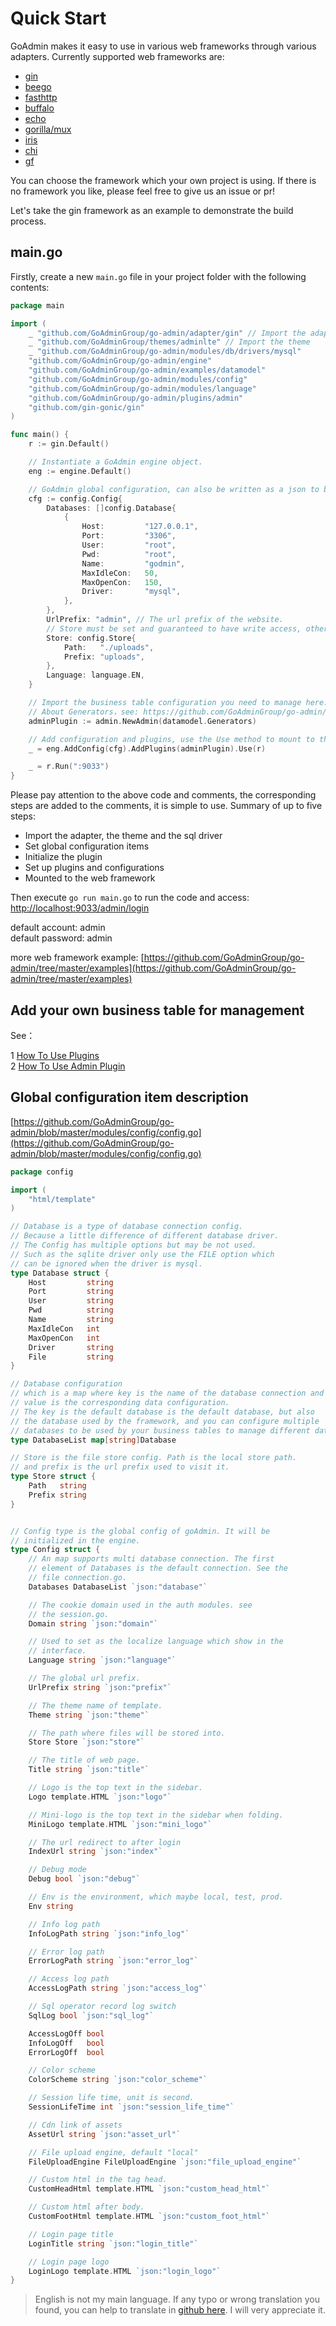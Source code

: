 # Quick Start

GoAdmin makes it easy to use in various web frameworks through various adapters. Currently supported web frameworks are:

* [gin](http://github.com/gin-gonic/gin)
* [beego](https://github.com/astaxie/beego)
* [fasthttp](https://github.com/valyala/fasthttp)
* [buffalo](https://github.com/gobuffalo/buffalo)
* [echo](https://github.com/labstack/echo)
* [gorilla/mux](http://github.com/gorilla/mux)
* [iris](https://github.com/kataras/iris)
* [chi](https://github.com/go-chi/chi)
* [gf](https://github.com/gogf/gf)

You can choose the framework which your own project is using. If there is no framework you like, please feel free to give us an issue or pr!

Let's take the gin framework as an example to demonstrate the build process.

## main.go

Firstly, create a new `main.go` file in your project folder with the following contents:

```go
package main

import (
    _ "github.com/GoAdminGroup/go-admin/adapter/gin" // Import the adapter, it must be imported. If it is not imported, you need to define it yourself.
    _ "github.com/GoAdminGroup/themes/adminlte" // Import the theme
    _ "github.com/GoAdminGroup/go-admin/modules/db/drivers/mysql"
    "github.com/GoAdminGroup/go-admin/engine"
    "github.com/GoAdminGroup/go-admin/examples/datamodel"
    "github.com/GoAdminGroup/go-admin/modules/config"
    "github.com/GoAdminGroup/go-admin/modules/language"
    "github.com/GoAdminGroup/go-admin/plugins/admin"
    "github.com/gin-gonic/gin"
)

func main() {
    r := gin.Default()

    // Instantiate a GoAdmin engine object.
    eng := engine.Default()

    // GoAdmin global configuration, can also be written as a json to be imported.
    cfg := config.Config{
        Databases: []config.Database{
            {
                Host:         "127.0.0.1",
                Port:         "3306",
                User:         "root",
                Pwd:          "root",
                Name:         "godmin",
                MaxIdleCon:   50,
                MaxOpenCon:   150,
                Driver:       "mysql",
            },
        },
        UrlPrefix: "admin", // The url prefix of the website.
        // Store must be set and guaranteed to have write access, otherwise new administrator users cannot be added.
        Store: config.Store{
            Path:   "./uploads",
            Prefix: "uploads",
        },
        Language: language.EN,
    }

    // Import the business table configuration you need to manage here.
    // About Generators，see: https://github.com/GoAdminGroup/go-admin/blob/master/examples/datamodel/tables.go
    adminPlugin := admin.NewAdmin(datamodel.Generators)

    // Add configuration and plugins, use the Use method to mount to the web framework.
    _ = eng.AddConfig(cfg).AddPlugins(adminPlugin).Use(r)

    _ = r.Run(":9033")
}
```

Please pay attention to the above code and comments, the corresponding steps are added to the comments, it is simple to use. Summary of up to five steps:

* Import the adapter, the theme and the sql driver
* Set global configuration items
* Initialize the plugin
* Set up plugins and configurations
* Mounted to the web framework

Then execute `go run main.go` to run the code and access: [http://localhost:9033/admin/login](http://localhost:9033/admin/login)   
   
 default account: admin  
 default password: admin

more web framework example: [https://github.com/GoAdminGroup/go-admin/tree/master/examples](https://github.com/GoAdminGroup/go-admin/tree/master/examples)

## Add your own business table for management

See：  
  
 1 [How To Use Plugins](https://github.com/GoAdminGroup/docs/tree/6e0fd43bf11c6d16bff2906b1624a11008545dac/fr/plugins/plugins/README.md)  
 2 [How To Use Admin Plugin](https://github.com/GoAdminGroup/docs/tree/6e0fd43bf11c6d16bff2906b1624a11008545dac/fr/plugins/admin/README.md)

## Global configuration item description

[https://github.com/GoAdminGroup/go-admin/blob/master/modules/config/config.go](https://github.com/GoAdminGroup/go-admin/blob/master/modules/config/config.go)

```go
package config

import (
    "html/template"
)

// Database is a type of database connection config.
// Because a little difference of different database driver.
// The Config has multiple options but may be not used.
// Such as the sqlite driver only use the FILE option which
// can be ignored when the driver is mysql.
type Database struct {
    Host         string
    Port         string
    User         string
    Pwd          string
    Name         string
    MaxIdleCon   int
    MaxOpenCon   int
    Driver       string
    File         string
}

// Database configuration
// which is a map where key is the name of the database connection and 
// value is the corresponding data configuration.
// The key is the default database is the default database, but also 
// the database used by the framework, and you can configure multiple 
// databases to be used by your business tables to manage different databases.
type DatabaseList map[string]Database

// Store is the file store config. Path is the local store path.
// and prefix is the url prefix used to visit it.
type Store struct {
    Path   string
    Prefix string
}


// Config type is the global config of goAdmin. It will be
// initialized in the engine.
type Config struct {
    // An map supports multi database connection. The first
    // element of Databases is the default connection. See the
    // file connection.go.
    Databases DatabaseList `json:"database"`

    // The cookie domain used in the auth modules. see
    // the session.go.
    Domain string `json:"domain"`

    // Used to set as the localize language which show in the
    // interface.
    Language string `json:"language"`

    // The global url prefix.
    UrlPrefix string `json:"prefix"`

    // The theme name of template.
    Theme string `json:"theme"`

    // The path where files will be stored into.
    Store Store `json:"store"`

    // The title of web page.
    Title string `json:"title"`

    // Logo is the top text in the sidebar.
    Logo template.HTML `json:"logo"`

    // Mini-logo is the top text in the sidebar when folding.
    MiniLogo template.HTML `json:"mini_logo"`

    // The url redirect to after login
    IndexUrl string `json:"index"`

    // Debug mode
    Debug bool `json:"debug"`

    // Env is the environment, which maybe local, test, prod.
    Env string

    // Info log path
    InfoLogPath string `json:"info_log"`

    // Error log path
    ErrorLogPath string `json:"error_log"`

    // Access log path
    AccessLogPath string `json:"access_log"`

    // Sql operator record log switch
    SqlLog bool `json:"sql_log"`

    AccessLogOff bool
    InfoLogOff   bool
    ErrorLogOff  bool

    // Color scheme
    ColorScheme string `json:"color_scheme"`

    // Session life time, unit is second.
    SessionLifeTime int `json:"session_life_time"`

    // Cdn link of assets
    AssetUrl string `json:"asset_url"`

    // File upload engine, default "local"
    FileUploadEngine FileUploadEngine `json:"file_upload_engine"`

    // Custom html in the tag head.
    CustomHeadHtml template.HTML `json:"custom_head_html"`

    // Custom html after body.
    CustomFootHtml template.HTML `json:"custom_foot_html"`

    // Login page title
    LoginTitle string `json:"login_title"`

    // Login page logo
    LoginLogo template.HTML `json:"login_logo"`
}
```

> English is not my main language. If any typo or wrong translation you found, you can help to translate in [github here](https://github.com/GoAdminGroup/docs). I will very appreciate it.

